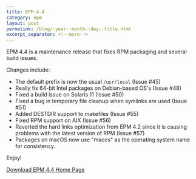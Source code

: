 ```yaml
---
title: EPM 4.4
category: epm
layout: post
permalink: /blog/:year-:month-:day-:title.html
excerpt_separator: <!--more-->
---
```


EPM 4.4 is a maintenance release that fixes RPM packaging and several build
issues.

<!--more-->
Changes include:

- The default prefix is now the usual `/usr/local` (Issue #45)
- Really fix 64-bit Intel packages on Debian-based OS's (Issue #48)
- Fixed a build issue on Solaris 11 (Issue #50)
- Fixed a bug in temporary file cleanup when symlinks are used (Issue #51)
- Added DESTDIR support to makefiles (Issue #55)
- Fixed RPM support on AIX (Issue #56)
- Reverted the hard links optimization from EPM 4.2 since it is causing
  problems with the latest version of RPM (Issue #57)
- Packages on macOS now use "macos" as the operating system name for
  consistency.

Enjoy!

<a class="btn btn-primary" href="https://github.com/michaelrsweet/epm/releases/tag/v4.4">Download EPM 4.4 <span class="glyphicon glyphicon-download-alt" aria-hidden="true"></span></a>
<a class="btn btn-default" href="/epm/index.html">Home Page <span class="glyphicon glyphicon-home" aria-hidden="true"></span></a>
